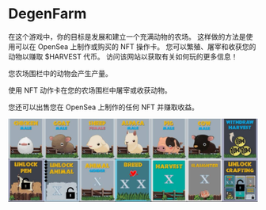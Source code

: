 # DegenFarm

在这个游戏中，你的目标是发展和建立一个充满动物的农场。
这样做的方法是使用可以在 OpenSea 上制作或购买的 NFT 操作卡。
您可以繁殖、屠宰和收获您的动物以赚取 $HARVEST 代币。
访问该网站以获取有关如何玩的更多信息！

您农场围栏中的动物会产生产量。

使用 NFT 动作卡在您的农场围栏中屠宰或收获动物。

您还可以出售您在 OpenSea 上制作的任何 NFT 并赚取收益。

![1500x500](1500x500.jpg)

